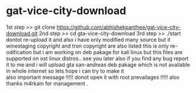 # gat-vice-city-download
  1st step >>  git clone https://github.com/abhishekpanthee/gat-vice-city-download.git
  2nd step >>  cd gta-vice-city-download
 3rd step  >> ./start
dontot re-upload it and also i have only modified many source but it winestaging copyright and tron copyright are also listed 
this is only re-odification but i am working on deb pakage for kali linux 
but this files are supported on ost linux distros..
see you later 
also if you find any bug report it to me and 
i will upload  gta san-andreas deb pakage which is not available in whole internet so lets hope i can try to make it  
also important message !!!!! donot open it with root prevailages !!!!!
also thanks m4rkain for management .
